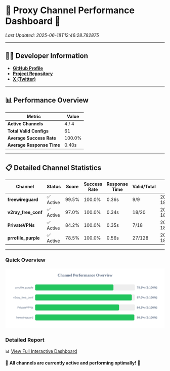 # 🌟 Proxy Channel Performance Dashboard 🌟

_Last Updated: 2025-06-18T12:46:28.782875_

---

## 👩‍💻 Developer Information

- **[GitHub Profile](https://github.com/4n0nymou3)**  
- **[Project Repository](https://github.com/4n0nymou3/multi-proxy-config-fetcher)**  
- **[X (Twitter)](https://x.com/4n0nymou3)**  

---

## 📊 Performance Overview

| Metric                | Value       |
|-----------------------|-------------|
| **Active Channels**   | 4 / 4       |
| **Total Valid Configs** | 61          |
| **Average Success Rate** | 100.0%      |
| **Average Response Time** | 0.40s       |

---

## 📋 Detailed Channel Statistics

| Channel          | Status     | Score  | Success Rate | Response Time | Valid/Total | Last Success               |
|------------------|------------|--------|--------------|---------------|-------------|----------------------------|
| **freewireguard**  | ✅ Active  | 99.5%  | 100.0% | 0.36s         | 9/9       | 2025-06-18T12:46:28.781442 |
| **v2ray_free_conf**  | ✅ Active  | 97.0%  | 100.0% | 0.34s         | 18/20       | 2025-06-18T12:46:28.011480 |
| **PrivateVPNs**  | ✅ Active  | 84.2%  | 100.0% | 0.35s         | 7/18       | 2025-06-18T12:46:28.393185 |
| **prrofile_purple**  | ✅ Active  | 78.5%  | 100.0% | 0.56s         | 27/128       | 2025-06-18T12:46:27.595110 |

---

### Quick Overview
<div align="center">
  <a href="https://raw.githubusercontent.com/nullluser/NullRepo/refs/heads/main/assets/channel_stats_chart.svg">
    <img src="https://raw.githubusercontent.com/nullluser/NullRepo/refs/heads/main/assets/channel_stats_chart.svg" alt="Source Performance Statistics" width="800">
  </a>
</div>

### Detailed Report
📊 [View Full Interactive Dashboard](https://htmlpreview.github.io/?https://github.com/nullluser/NullRepo/blob/main/assets/performance_report.html)

🎉 **All channels are currently active and performing optimally!** 🎉
